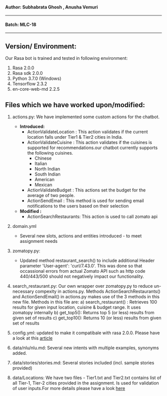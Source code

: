 #### Author: Subhabrata Ghosh , Anusha Vemuri
-----------------------------------

#### Batch: MLC-18
-------------


Version/ Environment:
----------------------
Our Rasa bot is trained and tested in following environment:
1) Rasa 2.0.0
2) Rasa sdk 2.0.0
3) Python 3.7.0 (Windows) 
4) Tensorflow 2.3.2
5) en-core-web-md 2.2.5


Files which we have worked upon/modified:
-----------------------------------------
1) actions.py: We have implemented some custom actions for the chatbot.
	- **Introduced:**  
	    - ActionValidateLocation : This action validates if the current location falls under Tier1 & Tier2 cities in India.
	    - ActionValidateCuisine  : This action validates if the cuisines is supported for recommendations.our chatbot currently supports the following cuisines.
	        - Chinese
	        - Italian
	        - North Indian
	        - South Indian
	        - American
	        - Mexican
	    - ActionValidateBudget : This actions set the budget for the average of two people.
	    - ActionSendEmail : This method is used for sending email notifications to the users based on their selection
	- **Modified  :**  
	    - ActionSearchRestaurants: This action is used to call zomato api
2) domain.yml
	- Several new slots, actions and entities introduced - to meet assignment needs
3) zomatopy.py:
	- Updated method restaurant_search() to include additional Header parameter 'User-agent': 'curl/7.43.0'. This was done so that occassional errors from actual Zomato API such as http code 440/443/500 should not negatively impact our functionality.
4) search_restaurant.py:
	Our own wrapper over zomatopy.py to reduce un-necessary compexity in actions.py. Methods ActionSearchRestaurants() and ActionSendEmail() in actions.py makes use of the 3 methods in this new file. Methods in this file are:
	a) search_restaurant() : Retrieves 100 results for given input location, cuisine & budget range. It uses zomatopy internally
	b) get_top5(): Returns top 5 (or less) results from given set of results
	c) get_top10(): Returns 10 (or less) results from given set of results

5) config.yml:
	updated to make it compatibale with rasa 2.0.0.
	Please have a look at this [article](https://blog.rasa.com/migrating-your-rasa-1-x-assistant-to-rasa-2-0/)

6) data/nlu/nlu.md:
	Several new intents with multiple examples, synonyms added. 

7) data/stories/stories.md:
	Several stories included (incl. sample stories provided)

8) data/Locations:
	We have two files - Tier1.txt and Tier2.txt contains list of all Tier-1, Tier-2 cities provided in the assignment. Is used for validation of user inputs.For more details please have a look [here](https://en.wikipedia.org/wiki/Classification_of_Indian_cities)
